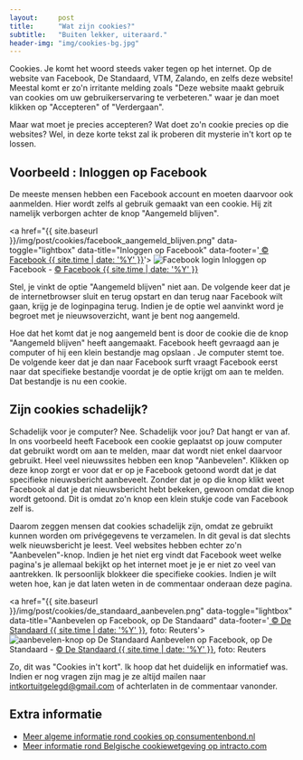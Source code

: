 ```yaml
---
layout:     post
title:      "Wat zijn cookies?"
subtitle:   "Buiten lekker, uiteraard."
header-img: "img/cookies-bg.jpg"
---
```

<p>Cookies. Je komt het woord steeds vaker tegen op het internet. Op de website van Facebook, De Standaard, VTM, Zalando, en zelfs deze website! Meestal komt er zo'n irritante melding zoals "Deze website maakt gebruik van cookies om uw gebruikerservaring te verbeteren." waar je dan moet klikken op "Accepteren" of "Verdergaan".</p>

<p>Maar wat moet je precies accepteren? Wat doet zo'n cookie precies op die websites? Wel, in deze korte tekst zal ik proberen dit mysterie in't kort op te lossen.</p>

<h2>Voorbeeld : Inloggen op Facebook</h2>
<p>De meeste mensen hebben een Facebook account en moeten daarvoor ook aanmelden. Hier wordt zelfs al gebruik gemaakt van een cookie. Hij zit namelijk verborgen achter de knop "Aangemeld blijven".</p>

<a href="{{ site.baseurl }}/img/post/cookies/facebook_aangemeld_blijven.png" data-toggle="lightbox" data-title="Inloggen op Facebook" data-footer='<a href="https://www.facebook.com/"> &copy; Facebook {{ site.time | date: '%Y' }}</a>'>
    <img class="outline" src="{{ site.baseurl }}/img/post/cookies/facebook_aangemeld_blijven.png" alt="Facebook login">
</a>
<span class="caption text-muted">Inloggen op Facebook - <a href="https://www.facebook.com/"> &copy; Facebook {{ site.time | date: '%Y' }}</a></span>

<p>Stel, je vinkt de optie "Aangemeld blijven" niet aan. De volgende keer dat je de internetbrowser sluit en terug opstart en dan terug naar Facebook wilt gaan, krijg je de loginpagina terug. Indien je de optie wel aanvinkt word je begroet met je nieuwsoverzicht, want je bent nog aangemeld.</p>
<p>Hoe dat het komt dat je nog aangemeld bent is door de cookie die de knop "Aangemeld blijven" heeft aangemaakt. Facebook heeft gevraagd aan je computer of hij een klein bestandje mag opslaan . Je computer stemt toe. De volgende keer dat je dan naar Facebook surft vraagt Facebook eerst naar dat specifieke bestandje voordat je de optie krijgt om aan te melden. Dat bestandje is nu een cookie.</p>

<h2>Zijn cookies schadelijk?</h2>
<p>Schadelijk voor je computer? Nee. Schadelijk voor jou? Dat hangt er van af. In ons voorbeeld heeft Facebook een cookie geplaatst op jouw computer dat gebruikt wordt om aan te melden, maar dat wordt niet enkel daarvoor gebruikt. Heel veel nieuwssites hebben een knop "Aanbevelen". Klikken op deze knop zorgt er voor dat er op je Facebook getoond wordt dat je dat specifieke nieuwsbericht aanbeveelt. Zonder dat je op die knop klikt weet Facebook al dat je dat nieuwsbericht hebt bekeken, gewoon omdat die knop wordt getoond. Dit is omdat zo'n knop een klein stukje code van Facebook zelf is.</p>
<p>Daarom zeggen mensen dat cookies schadelijk zijn, omdat ze gebruikt kunnen worden om privégegevens te verzamelen. In dit geval is dat slechts welk nieuwsbericht je leest. Veel websites hebben echter zo'n "Aanbevelen"-knop. Indien je het niet erg vindt dat Facebook weet welke pagina's je allemaal bekijkt op het internet moet je je er niet zo veel van aantrekken. Ik persoonlijk blokkeer die specifieke cookies. Indien je wilt weten hoe, kan je dat laten weten in de commentaar onderaan deze pagina.</p>

<a href="{{ site.baseurl }}/img/post/cookies/de_standaard_aanbevelen.png" data-toggle="lightbox" data-title="Aanbevelen op Facebook, op De Standaard" data-footer='<a href="http://www.standaard.be/cnt/dmf20150925_01887945"> &copy; De Standaard {{ site.time | date: '%Y' }}</a>, foto: Reuters'>
    <img class="outline" src="{{ site.baseurl }}/img/post/cookies/de_standaard_aanbevelen.png" alt="aanbevelen-knop op De Standaard">
</a>
<span class="caption text-muted">Aanbevelen op Facebook, op De Standaard - <a href="http://www.standaard.be/cnt/dmf20150925_01887945"> &copy; De Standaard {{ site.time | date: '%Y' }}</a>, foto: Reuters</span>

<p>Zo, dit was "Cookies in't kort". Ik hoop dat het duidelijk en informatief was. Indien er nog vragen zijn mag je ze altijd mailen naar <a href="mailto:intkortuitgelegd@gmail.com">intkortuitgelegd@gmail.com</a> of achterlaten in de commentaar vanonder.</p>

<h2>Extra informatie</h2>
<ul>
	<li><a href="http://www.consumentenbond.nl/veilig-online/extra/wat-zijn-cookies/" alt="Meer algemene informatie rond cookies op consumentenbond.nl">Meer algeme informatie rond cookies op consumentenbond.nl</a></li>
	<li><a href=" http://www.intracto.com/nl/blog/de-belgische-cookiewetgeving-doorgelicht" alt="Meer informatie rond Belgische cookiewetgeving op intracto.com">Meer informatie rond Belgische cookiewetgeving op intracto.com</a></li>
</ul>